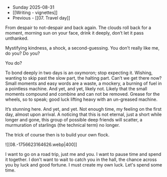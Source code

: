 - Sunday 2025-08-31
- [[Writing - vignettes]]
- Previous - [[07. Travel day]]

From despair to not-despair and back again. The clouds roll back for a moment, morning sun on your face, drink it deeply, don’t let it pass unthanked. 

Mystifying kindness, a shock, a second-guessing. You don’t really like me, do you? Do you? 

You do?

To bond deeply in two days is an oxymoron; stop expecting it. Wishing, wanting to skip past the slow part, the halting part. Can’t we get there now? Small moments and easy words are a waste, a mockery, a burning of fuel in a pointless machine. And yet, and yet, likely not. Likely that the small moments compound and combine and can not be removed. Grease for the wheels, so to speak; good luck lifting heavy with an un-greased machine.

It’s stunning here. And yet, and yet. Not enough time, my feeling on the first day, almost upon arrival. A noticing that this is not eternal, just a short while longer and gone, this group of possible deep friends will scatter, a murmuration of starlings (the technical term) no longer. 

The trick of course then is to build your own flock.

![[08.-1756623164626.webp|400]]

I want to go on a road trip, just me and you. I want to pause time and spend it together. I don't want to wait to catch you in the hall, the chance across you by luck and good fortune. I must create my own luck. Let's spend some time.  